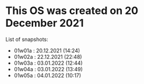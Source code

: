 # This OS was created on 20 December 2021

List of snapshots:

- 01w01a : 20.12.2021 (14:24)
- 01w02a : 22.12.2021 (22:48)
- 01w03a : 03.01.2022 (12:44)
- 01w04a : 03.01.2022 (13:49)
- 01w05a : 04.01.2022 (10:17)